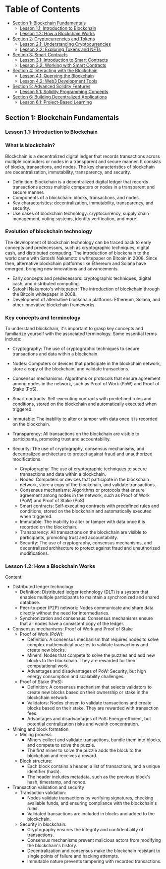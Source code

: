 # Table of Contents

- [Section 1: Blockchain Fundamentals](#section-1-blockchain-fundamentals)
  - [Lesson 1.1: Introduction to Blockchain](#lesson-11-introduction-to-blockchain)
  - [Lesson 1.2: How a Blockchain Works](#lesson-12-how-a-blockchain-works)
- [Section 2: Cryptocurrencies and Tokens](#section-2-cryptocurrencies-and-tokens)
  - [Lesson 2.1: Understanding Cryptocurrencies](#lesson-21-understanding-cryptocurrencies)
  - [Lesson 2.2: Exploring Tokens and NFTs](#lesson-22-exploring-tokens-and-nfts)
- [Section 3: Smart Contracts](#section-3-smart-contracts)
  - [Lesson 3.1: Introduction to Smart Contracts](#lesson-31-introduction-to-smart-contracts)
  - [Lesson 3.2: Working with Smart Contracts](#lesson-32-working-with-smart-contracts)
- [Section 4: Interacting with the Blockchain](#section-4-interacting-with-the-blockchain)
  - [Lesson 4.1: Querying the Blockchain](#lesson-41-querying-the-blockchain)
  - [Lesson 4.2: Web3 Development Tools](#lesson-42-web3-development-tools)
- [Section 5: Advanced Solidity Features](#section-5-advanced-solidity-features)
  - [Lesson 5.1: Solidity Programming Concepts](#lesson-51-solidity-programming-concepts)
- [Section 6: Building Decentralized Applications](#section-6-building-decentralized-applications)
  - [Lesson 6.1: Project-Based Learning](#lesson-61-project-based-learning)

## Section 1: Blockchain Fundamentals

### Lesson 1.1: Introduction to Blockchain

### What is blockchain?
Blockchain is a decentralized digital ledger that records transactions across multiple computers or nodes in a transparent and secure manner. It consists of blocks, transactions, and nodes. The key characteristics of blockchain are decentralization, immutability, transparency, and security.
  - Definition: Blockchain is a decentralized digital ledger that records transactions across multiple computers or nodes in a transparent and secure manner.
  - Components of a blockchain: blocks, transactions, and nodes.
  - Key characteristics: decentralization, immutability, transparency, and security.
  - Use cases of blockchain technology: cryptocurrency, supply chain management, voting systems, identity verification, and more.

### Evolution of blockchain technology
The development of blockchain technology can be traced back to early concepts and predecessors, such as cryptographic techniques, digital cash, and distributed computing. The introduction of blockchain to the world came with Satoshi Nakamoto's whitepaper on Bitcoin in 2008. Since then, alternative blockchain platforms like Ethereum and Solana have emerged, bringing new innovations and advancements.
  - Early concepts and predecessors: cryptographic techniques, digital cash, and distributed computing.
  - Satoshi Nakamoto's whitepaper: The introduction of blockchain through the Bitcoin whitepaper in 2008.
  - Development of alternative blockchain platforms: Ethereum, Solana, and other innovative blockchain frameworks.


### Key concepts and terminology
To understand blockchain, it's important to grasp key concepts and familiarize yourself with the associated terminology. Some essential terms include:
- Cryptography: The use of cryptographic techniques to secure transactions and data within a blockchain.
- Nodes: Computers or devices that participate in the blockchain network, store a copy of the blockchain, and validate transactions.
- Consensus mechanisms: Algorithms or protocols that ensure agreement among nodes in the network, such as Proof of Work (PoW) and Proof of Stake (PoS).
- Smart contracts: Self-executing contracts with predefined rules and conditions, stored on the blockchain and automatically executed when triggered.
- Immutable: The inability to alter or tamper with data once it is recorded on the blockchain.
- Transparency: All transactions on the blockchain are visible to participants, promoting trust and accountability.
- Security: The use of cryptography, consensus mechanisms, and decentralized architecture to protect against fraud and unauthorized modifications.

  - Cryptography: The use of cryptographic techniques to secure transactions and data within a blockchain.
  - Nodes: Computers or devices that participate in the blockchain network, store a copy of the blockchain, and validate transactions.
  - Consensus mechanisms: Algorithms or protocols that ensure agreement among nodes in the network, such as Proof of Work (PoW) and Proof of Stake (PoS).
  - Smart contracts: Self-executing contracts with predefined rules and conditions, stored on the blockchain and automatically executed when triggered.
  - Immutable: The inability to alter or tamper with data once it is recorded on the blockchain.
  - Transparency: All transactions on the blockchain are visible to participants, promoting trust and accountability.
  - Security: The use of cryptography, consensus mechanisms, and decentralized architecture to protect against fraud and unauthorized modifications.

### Lesson 1.2: How a Blockchain Works

Content:
- Distributed ledger technology
  - Definition: Distributed ledger technology (DLT) is a system that enables multiple participants to maintain a synchronized and shared database.
  - Peer-to-peer (P2P) network: Nodes communicate and share data directly without the need for intermediaries.
  - Synchronization and consensus: Consensus mechanisms ensure that all nodes have a consistent copy of the ledger.
- Consensus mechanisms: Proof of Work and Proof of Stake
  - Proof of Work (PoW):
    - Definition: A consensus mechanism that requires nodes to solve complex mathematical puzzles to validate transactions and create new blocks.
    - Miners: Nodes that compete to solve the puzzles and add new blocks to the blockchain. They are rewarded for their computational work.
    - Advantages and disadvantages of PoW: Security, but high energy consumption and scalability challenges.
  - Proof of Stake (PoS):
    - Definition: A consensus mechanism that selects validators to create new blocks based on their ownership or stake in the blockchain network.
    - Validators: Nodes chosen to validate transactions and create blocks based on their stake. They are rewarded with transaction fees.
    - Advantages and disadvantages of PoS: Energy-efficient, but potential centralization risks and wealth concentration.
- Mining and block formation
  - Mining process:
    - Miners collect and validate transactions, bundle them into blocks, and compete to solve the puzzle.
    - The first miner to solve the puzzle adds the block to the blockchain and receives a reward.
  - Block structure:
    - Each block contains a header, a list of transactions, and a unique identifier (hash).
    - The header includes metadata, such as the previous block's hash, timestamp, and nonce.
- Transaction validation and security
  - Transaction validation:
    - Nodes validate transactions by verifying signatures, checking available funds, and ensuring compliance with the blockchain's rules.
    - Validated transactions are included in blocks and added to the blockchain.
  - Security in blockchain:
    - Cryptography ensures the integrity and confidentiality of transactions.
    - Consensus mechanisms prevent malicious actors from modifying the blockchain's history.
    - Decentralization and consensus make the blockchain resistant to single points of failure and hacking attempts.
    - Immutable nature prevents tampering with recorded transactions.
